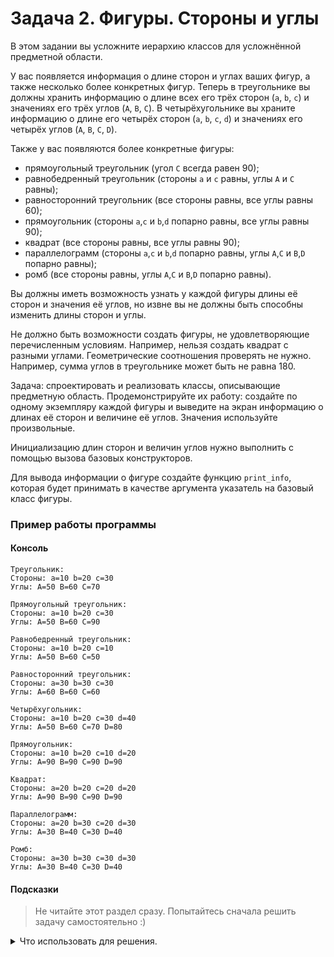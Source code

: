 # Задача 2. Фигуры. Стороны и углы
В этом задании вы усложните иерархию классов для усложнённой предметной области.

У вас появляется информация о длине сторон и углах ваших фигур, а также несколько более конкретных фигур.
Теперь в треугольнике вы должны хранить информацию о длине всех его трёх сторон (`a`, `b`, `c`) и значениях его трёх углов (`A`, `B`, `C`).
В четырёхугольнике вы храните информацию о длине его четырёх сторон (`a`, `b`, `c`, `d`) и значениях его четырёх углов (`A`, `B`, `C`, `D`).

Также у вас появляются более конкретные фигуры: 
 - прямоугольный треугольник (угол `C` всегда равен 90);
 - равнобедренный треугольник (стороны `a` и `c` равны, углы `A` и `C` равны);
 - равносторонний треугольник (все стороны равны, все углы равны 60);
 - прямоугольник (стороны `a`,`c` и `b`,`d` попарно равны, все углы равны 90);
 - квадрат (все стороны равны, все углы равны 90);
 - параллелограмм (стороны `a`,`c` и `b`,`d` попарно равны, углы `A`,`C` и `B`,`D` попарно равны);
 - ромб (все стороны равны, углы `A`,`C` и `B`,`D` попарно равны).
 
Вы должны иметь возможность узнать у каждой фигуры длины её сторон и значения её углов, но извне вы не должны быть способны изменить длины сторон и углы.

Не должно быть возможности создать фигуры, не удовлетворяющие перечисленным условиям. Например, нельзя создать квадрат с разными углами. Геометрические соотношения проверять не нужно. Например, сумма углов в треугольнике может быть не равна 180.

Задача: спроектировать и реализовать классы, описывающие предметную область. Продемонстрируйте их работу: создайте по одному экземпляру каждой фигуры и выведите на экран информацию о длинах её сторон и величине её углов. Значения используйте произвольные.

Инициализацию длин сторон и величин углов нужно выполнить с помощью вызова базовых конструкторов.

Для вывода информации о фигуре создайте функцию `print_info`, которая будет принимать в качестве аргумента указатель на базовый класс фигуры.

### Пример работы программы
#### Консоль
```
Треугольник:
Стороны: a=10 b=20 c=30
Углы: A=50 B=60 C=70

Прямоугольный треугольник:
Стороны: a=10 b=20 c=30
Углы: A=50 B=60 C=90

Равнобедренный треугольник:
Стороны: a=10 b=20 c=10
Углы: A=50 B=60 C=50

Равносторонний треугольник:
Стороны: a=30 b=30 c=30
Углы: A=60 B=60 C=60

Четырёхугольник:
Стороны: a=10 b=20 c=30 d=40
Углы: A=50 B=60 C=70 D=80

Прямоугольник:
Стороны: a=10 b=20 c=10 d=20
Углы: A=90 B=90 C=90 D=90

Квадрат:
Стороны: a=20 b=20 c=20 d=20
Углы: A=90 B=90 C=90 D=90

Параллелограмм:
Стороны: a=20 b=30 c=20 d=30
Углы: A=30 B=40 C=30 D=40

Ромб:
Стороны: a=30 b=30 c=30 d=30
Углы: A=30 B=40 C=30 D=40
```
#### Подсказки

> Не читайте этот раздел сразу. Попытайтесь сначала решить задачу самостоятельно :)

<details>

<summary>Что использовать для решения.</summary>

Нужно создать класс для каждой фигуры.

Иерархия наследования для более конкретных фигур может различаться. Например, параллелограмм будет наследоваться от четырёхугольника, прямоугольник и ромб — от параллелограмма. Было бы логично квадрат унаследовать от ромба и прямоугольника, ведь он является и тем, и другим. Но вы помните, что стоит избегать множественного наследования, поэтому унаследуйте его либо от прямоугольника, либо от ромба на ваше усмотрение.

Для хранения информации о длинах сторон и величинах углов создайте поля `a`, `b`, `c` и  `A`, `B`, `C` в классе треугольника и соответствующие им `get_` методы, а в классе четырёхугольника создайте поля `a`, `b`, `c`, `d` и  `A`, `B`, `C`, `D` и соответствующие им `get_` методы.

У вас появятся разные конструкторы. Например, у конструктора класса треугольника  будет 6 параметров — три для длин сторон и три для углов. У конструктора класса прямоугольного треугольника будет 5 параметров — угол `C` у него всегда равен 90. У класса равностороннего треугольника конструктор будет принимать только один параметр — это длина его сторон.

</details>

